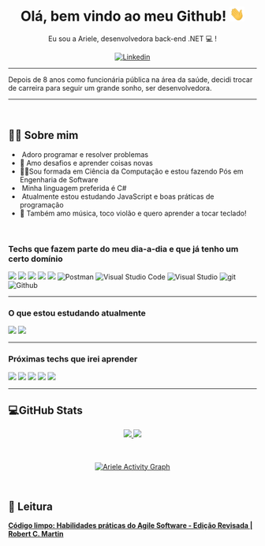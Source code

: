 <h1 align="center"> 
    Olá, bem vindo ao meu Github! <img src="https://raw.githubusercontent.com/ABSphreak/ABSphreak/master/gifs/Hi.gif" width="30px"> 
</h1>

<p align='center'>
  Eu sou a Ariele, desenvolvedora back-end .NET 💻 !
</p>

<p align='center'>
  <a href="https://www.linkedin.com/in/ariele-fatima-057579191/" target="_blank">
    <img alt="Linkedin" src="https://img.shields.io/badge/-LinkedIn-blue?style=flat-square&logo=Linkedin&logoColor=white&link=https://www.linkedin.com/in/ariele-fatima-057579191/">
  </a>
</p>

 ---

<p>
  Depois de 8 anos como funcionária pública na área da saúde, decidi trocar de carreira para seguir um grande sonho, ser desenvolvedora.
</p>

---
<br>

## 👩‍💻 Sobre mim
* <img width="16" src="https://about.gitlab.com/images/blogimages/GitLab-Dev.png" alt="" /> Adoro programar e resolver problemas
* 🌱 Amo desafios e aprender coisas novas
* 👩‍🎓Sou formada em Ciência da Computação e estou fazendo Pós em Engenharia de Software
* <img width="16" src="https://github.com/get-icon/geticon/blob/master/icons/c-sharp.svg" alt="" /> Minha linguagem preferida é C#
* <img width="16" src="https://github.com/get-icon/geticon/blob/master/icons/javascript.svg" alt="" /> Atualmente estou estudando JavaScript e boas práticas de programação
* 🎸 Também amo música, toco violão e quero aprender a tocar teclado!
<br>


### Techs que fazem parte do meu dia-a-dia e que já tenho um certo domínio

<div style="display: inline_block">
  <a href="#" target="_blank"><img src="https://img.shields.io/badge/C%23-239120?style=for-the-badge&logo=c-sharp&logoColor=white" target="_blank"></a>
  <a href="#" target="_blank"><img src="https://img.shields.io/badge/.NET-5C2D91?style=for-the-badge&logo=.net&logoColor=white" target="_blank"></a>
  <a href="#" target="_blank"><img src="https://img.shields.io/badge/HTML5-E34F26?style=for-the-badge&logo=html5&logoColor=white" target="_blank"></a>
  <a href="#" target="_blank"><img src="https://img.shields.io/badge/CSS3-1572B6?style=for-the-badge&logo=css3&logoColor=white" target="_blank"></a>
  <a href="#" target="_blank"><img src="https://img.shields.io/badge/Microsoft%20SQL%20Sever-CC2927?style=for-the-badge&logo=microsoft%20sql%20server&logoColor=white" target="_blank"></a>
  <img  alt="Postman"  src="https://img.shields.io/badge/Postman-FF6C37?style=for-the-badge&logo=postman&logoColor=white"/>
  <img  alt="Visual Studio Code"  src="https://img.shields.io/badge/vsCode-0078D4?style=for-the-badge&logo=visual%20studio%20code&logoColor=white"/>
  <img  alt="Visual Studio"  src="https://img.shields.io/badge/Visual Studio-5C2D91.svg?style=for-the-badge&logo=visual-studio&logoColor=white"/>
  <img  alt="git"  src="https://img.shields.io/badge/GIT-%23E34F26.svg?style=for-the-badge&logo=git&logoColor=white"/>
  <img  alt="Github"  src="https://img.shields.io/badge/github-%23000000.svg?style=for-the-badge&logo=github&logoColor=white"/>
</div>

---
### O que estou estudando atualmente
<div style="display: inline_block">
  <a href="#" target="_blank"><img src="https://img.shields.io/badge/JavaScript-F7DF1E?style=for-the-badge&logo=javascript&logoColor=black" target="_blank"></a>
  <a href="#" target="_blank"><img src="https://img.shields.io/badge/firebase-%23039BE5.svg?style=for-the-badge&logo=firebase" target="_blank"></a>
</div>

---

### Próximas techs que irei aprender
<div style="display: inline_block">
  <a href="#" target="_blank"><img src="https://img.shields.io/badge/AngularJS-E23237?style=for-the-badge&logo=angularjs&logoColor=white" target="_blank"></a>
  <a href="#" target="_blank"><img src="https://img.shields.io/badge/TypeScript-007ACC?style=for-the-badge&logo=typescript&logoColor=white" target="_blank"></a>
  <a href="#" target="_blank"><img src="https://img.shields.io/badge/Node.js-43853D?style=for-the-badge&logo=node.js&logoColor=white" target="_blank"></a>
  <a href="#" target="_blank"><img src="https://img.shields.io/badge/Bootstrap-563D7C?style=for-the-badge&logo=bootstrap&logoColor=white" target="_blank"></a>
  <a href="#" target="_blank"><img src="https://img.shields.io/badge/React-20232A?style=for-the-badge&logo=react&logoColor=61DAFB" target="_blank"></a>  
</div>

---


## 💻GitHub Stats
<div align="center">
  <a href="https://github.com/ariele-fatima">
  <img height="180em" src="https://github-readme-stats.vercel.app/api?username=ariele-fatima&show_icons=true&theme=material-palenight&include_all_commits=true&count_private=true"/>
  <img height="180em" src="https://github-readme-stats.vercel.app/api/top-langs/?username=ariele-fatima&layout=compact&langs_count=7&theme=material-palenight"/>
</div>
<br>
<br>  
<p  align="center">
  <a  href="https://github.com/ariele-fatima/github-readme-activity-graph"><img  alt="Ariele Activity Graph"  src="https://activity-graph.herokuapp.com/graph?username=ariele-fatima&bg_color=292d3e&color=a6accd&line=c792ea&point=89ddff&area=true&hide_border=true" /></a>
</p>
  
 <br>
  
 ## 📖 Leitura

**[Código limpo: Habilidades práticas do Agile Software - Edição Revisada | Robert C. Martin](https://www.amazon.com.br/Código-limpo-Robert-C-Martin/dp/8576082675/)**
